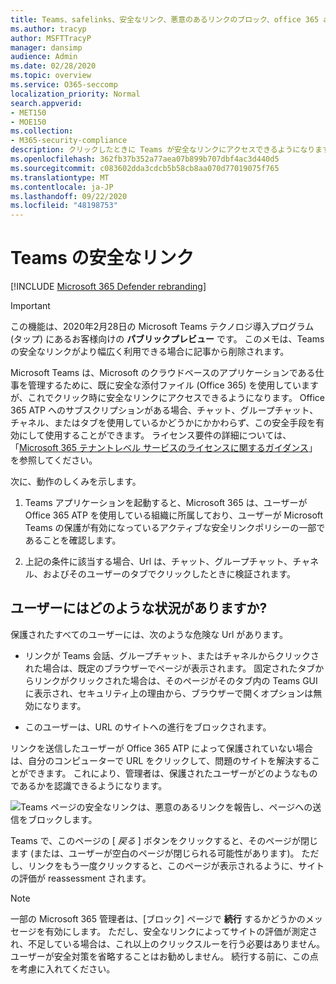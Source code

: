 ```yaml
---
title: Teams、safelinks、安全なリンク、悪意のあるリンクのブロック、office 365 atp、Teams の安全なリンク、ユーザーによる不正なリンクのクリックを阻止する悪意のあるリンク
ms.author: tracyp
author: MSFTTracyP
manager: dansimp
audience: Admin
ms.date: 02/28/2020
ms.topic: overview
ms.service: O365-seccomp
localization_priority: Normal
search.appverid:
- MET150
- MOE150
ms.collection:
- M365-security-compliance
description: クリックしたときに Teams が安全なリンクにアクセスできるようになります。 1対1のチャット、グループ間、またはチャネル内のチャットを使用しているかどうか、および Office 365 ATP へのサブスクリプションがある場合は、このセーフティ機能を有効にして使用することができます。
ms.openlocfilehash: 362fb37b352a77aea07b899b707dbf4ac3d440d5
ms.sourcegitcommit: c083602dda3cdcb5b58cb8aa070d77019075f765
ms.translationtype: MT
ms.contentlocale: ja-JP
ms.lasthandoff: 09/22/2020
ms.locfileid: "48198753"
---
```

<!--06/21/2019-->

# <a name="safe-links-in-teams"></a>Teams の安全なリンク

[!INCLUDE [Microsoft 365 Defender rebranding](../includes/microsoft-defender-for-office.md)]


> [!IMPORTANT]
> この機能は、2020年2月28日の Microsoft Teams テクノロジ導入プログラム (タップ) にあるお客様向けの **パブリックプレビュー** です。 このメモは、Teams の安全なリンクがより幅広く利用できる場合に記事から削除されます。

Microsoft Teams は、Microsoft のクラウドベースのアプリケーションである仕事を管理するために、既に安全な添付ファイル (Office 365) を使用していますが、これでクリック時に安全なリンクにアクセスできるようになります。 Office 365 ATP へのサブスクリプションがある場合、チャット、グループチャット、チャネル、またはタブを使用しているかどうかにかかわらず、この安全手段を有効にして使用することができます。 ライセンス要件の詳細については、「[Microsoft 365 テナントレベル サービスのライセンスに関するガイダンス](https://docs.microsoft.com/office365/servicedescriptions/microsoft-365-service-descriptions/microsoft-365-tenantlevel-services-licensing-guidance/microsoft-365-security-compliance-licensing-guidance)」を参照してください。

次に、動作のしくみを示します。

1. Teams アプリケーションを起動すると、Microsoft 365 は、ユーザーが Office 365 ATP を使用している組織に所属しており、ユーザーが Microsoft Teams の保護が有効になっているアクティブな安全リンクポリシーの一部であることを確認します。

2. 上記の条件に該当する場合、Url は、チャット、グループチャット、チャネル、およびそのユーザーのタブでクリックしたときに検証されます。

## <a name="what-will-users-experience"></a>ユーザーにはどのような状況がありますか?

保護されたすべてのユーザーには、次のような危険な Url があります。

- リンクが Teams 会話、グループチャット、またはチャネルからクリックされた場合は、既定のブラウザーでページが表示されます。 固定されたタブからリンクがクリックされた場合は、そのページがそのタブ内の Teams GUI に表示され、セキュリティ上の理由から、ブラウザーで開くオプションは無効になります。

- このユーザーは、URL のサイトへの進行をブロックされます。

リンクを送信したユーザーが Office 365 ATP によって保護されていない場合は、自分のコンピューターで URL をクリックして、問題のサイトを解決することができます。 これにより、管理者は、保護されたユーザーがどのようなものであるかを認識できるようになります。

![Teams ページの安全なリンクは、悪意のあるリンクを報告し、ページへの送信をブロックします。](/microsoft-365/media/TP_SafelinksForTeams_Malicious.png)

Teams で、このページの [ *戻る* ] ボタンをクリックすると、そのページが閉じます (または、ユーザーが空白のページが閉じられる可能性があります)。 ただし、リンクをもう一度クリックすると、このページが表示されるように、サイトの評価が reassessment されます。

> [!NOTE]
> 一部の Microsoft 365 管理者は、[ブロック] ページで **続行** するかどうかのメッセージを有効にします。 ただし、安全なリンクによってサイトの評価が測定され、不足している場合は、これ以上のクリックスルーを行う必要はありません。 ユーザーが安全対策を省略することはお勧めしません。 続行する前に、この点を考慮に入れてください。
